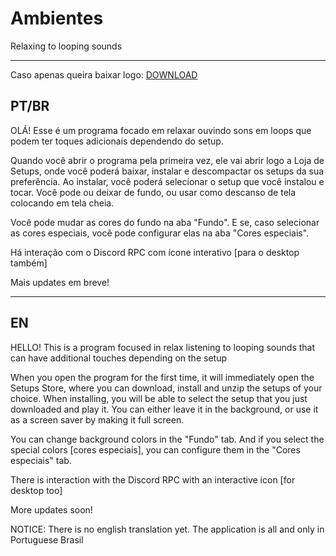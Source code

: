 # Ambientes
Relaxing to looping sounds

---

Caso apenas queira baixar logo:
[DOWNLOAD](https://github.com/Thebonn/Ambientes/releases/tag/master)

## **PT/BR**

OLÁ!
Esse é um programa focado em relaxar ouvindo sons em loops que podem ter toques adicionais dependendo do setup.

Quando você abrir o programa pela primeira vez, ele vai abrir logo a Loja de Setups, onde você poderá baixar, instalar e descompactar os setups da sua preferência.
Ao instalar, você poderá selecionar o setup que você instalou e tocar. Você pode ou deixar de fundo, ou usar como descanso de tela colocando em tela cheia.

Você pode mudar as cores do fundo na aba "Fundo". E se, caso selecionar as cores especiais, você pode configurar elas na aba "Cores especiais".

Há interação com o Discord RPC com ícone interativo [para o desktop também]

Mais updates em breve!

---

## **EN**

HELLO!
This is a program focused in relax listening to looping sounds that can have additional touches depending on the setup

When you open the program for the first time, it will immediately open the Setups Store, where you can download, install and unzip the setups of your choice.
When installing, you will be able to select the setup that you just downloaded and play it. You can either leave it in the background, or use it as a screen saver by making it full screen.

You can change background colors in the "Fundo" tab. And if you select the special colors [cores especiais], you can configure them in the "Cores especiais" tab.

There is interaction with the Discord RPC with an interactive icon [for desktop too]

More updates soon!

NOTICE: There is no english translation yet. The application is all and only in Portuguese Brasil
